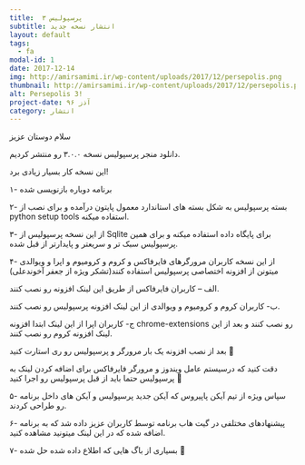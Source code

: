 ```yaml
---
title:  پرسپولیس ۳
subtitle: انتشار نسخه جدید
layout: default
tags:
  - fa
modal-id: 1
date: 2017-12-14
img: http://amirsamimi.ir/wp-content/uploads/2017/12/persepolis.png
thumbnail: http://amirsamimi.ir/wp-content/uploads/2017/12/persepolis.png
alt: Persepolis 3!
project-date: آذز ۹۶
category: انتشار
---
```


سلام دوستان عزیز

دانلود منجر پرسپولیس نسخه ۳.۰.۰ رو منتشر کردیم.

این نسخه کار بسیار زیادی برد!

۱- برنامه دوباره بازنویسی شده

۲- بسته پرسپولیس به شکل بسته های استاندارد معمول پایتون درآمده و برای نصب از python setup tools استفاده میکنه.

۳- از این نسخه پرسپولیس از Sqlite برای پایگاه داده استفاده میکنه و برای همین پرسپولیس سبک تر و سریعتر و پایدارتر از قبل شده.

۴- از این نسخه کاربران مرورگرهای فایرفاکس و کروم و کرومیوم و اپرا و ویوالدی میتونن از افزونه اختصاصی پرسپولیس استفاده کنند(تشکر ویژه از جعفر آخوندعلی)

الف – کاربران فایرفاکس از طریق این لینک افزونه رو نصب کنند.

ب- کاربران کروم و کرومیوم و ویوالدی از این لینک افزونه پرسپولیس رو نصب کنند.

ج- کاربران اپرا از این لینک ابتدا افزونه chrome-extensions رو نصب کنند و بعد از این لینک افزونه کروم رو نصب کنند.

بعد از نصب افزونه یک بار مرورگر و پرسپولیس رو ری استارت کنید 🙂

دقت کنید که درسیستم عامل ویندوز و مرورگر فایرفاکس برای اضافه کردن لینک به پرسپولیس حتما باید از قبل پرسپولیس رو اجرا کنید 🙂

۵- سپاس ویژه از تیم آیکن پاپیروس که آیکن جدید پرسپولیس و آیکن های داخل برنامه رو طراحی کردند.

۶- پیشنهادهای مختلفی در گیت هاب برنامه توسط کاربران عزیز داده شد که به برنامه اضافه شده که در این لینک میتونید مشاهده کنید.

۷- بسیاری از باگ هایی که اطلاع داده شده حل شده 🙂

